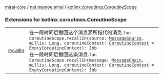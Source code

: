 [mirai-core](../../index.md) / [net.mamoe.mirai](../index.md) / [kotlinx.coroutines.CoroutineScope](./index.md)

### Extensions for kotlinx.coroutines.CoroutineScope
|||
|:----------------------------------------------------------------------------------------|:---------------------------------------------------------------------------------------------------------------------------------------------------------------------------------------------------------|
| [recallIn](recall-in.md) | 在一段时间后撤回这个消息源所指代的消息.`fun CoroutineScope.recallIn(source: `[`MessageSource`](../../net.mamoe.mirai.message.data/-message-source/index.md)`, millis: `[`Long`](https://kotlinlang.org/api/latest/jvm/stdlib/kotlin/-long/index.html)`, coroutineContext: `[`CoroutineContext`](https://kotlinlang.org/api/latest/jvm/stdlib/kotlin.coroutines/-coroutine-context/index.html)` = EmptyCoroutineContext): Job`<br>在一段时间后撤回这条消息.`fun CoroutineScope.recallIn(message: `[`MessageChain`](../../net.mamoe.mirai.message.data/-message-chain/index.md)`, millis: `[`Long`](https://kotlinlang.org/api/latest/jvm/stdlib/kotlin/-long/index.html)`, coroutineContext: `[`CoroutineContext`](https://kotlinlang.org/api/latest/jvm/stdlib/kotlin.coroutines/-coroutine-context/index.html)` = EmptyCoroutineContext): Job` |

